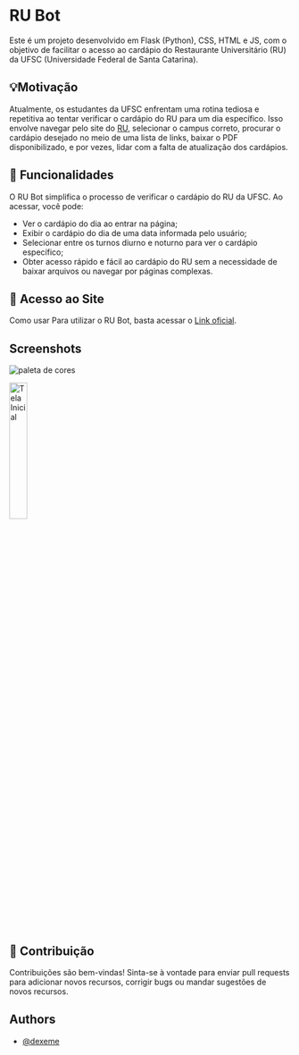 # RU Bot

Este é um projeto desenvolvido em Flask (Python), CSS, HTML e JS, com o objetivo de facilitar o acesso ao cardápio do Restaurante Universitário (RU) da UFSC (Universidade Federal de Santa Catarina). 

## 💡Motivação

Atualmente, os estudantes da UFSC enfrentam uma rotina tediosa e repetitiva ao tentar verificar o cardápio do RU para um dia específico. Isso envolve navegar pelo site do [RU](https://ru.ufsc.br/cardapios/), selecionar o campus correto, procurar o cardápio desejado no meio de uma lista de links, baixar o PDF disponibilizado, e por vezes, lidar com a falta de atualização dos cardápios.


## 📆 Funcionalidades

O RU Bot simplifica o processo de verificar o cardápio do RU da UFSC. Ao acessar, você pode:

- Ver o cardápio do dia ao entrar na página;
- Exibir o cardápio do dia de uma data informada pelo usuário;
- Selecionar entre os turnos diurno e noturno para ver o cardápio específico;
- Obter acesso rápido e fácil ao cardápio do RU sem a necessidade de baixar arquivos ou navegar por páginas complexas.

## 🔗 Acesso ao Site

Como usar
Para utilizar o RU Bot, basta acessar o [Link oficial](https://orca-app-6s9ii.ondigitalocean.app/).

## Screenshots

![paleta de cores](https://github.com/dexeme/ru-bot/assets/99209014/e1ad4e7f-eb81-4677-936a-f3bb6142c544)

<img src="https://github.com/dexeme/ru-bot/assets/99209014/56a75d79-f25b-46a1-b383-2f2b91b53562" alt="Tela Inicial" width="25%">


## 🔧 Contribuição

Contribuições são bem-vindas! Sinta-se à vontade para enviar pull requests para adicionar novos recursos, corrigir bugs ou mandar sugestões de novos recursos.

## Authors

- [@dexeme](https://www.github.com/dexeme)
